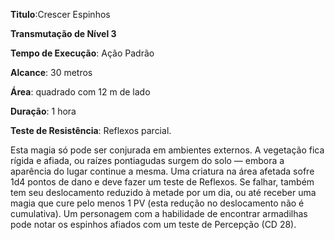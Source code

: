 **Titulo**:Crescer Espinhos

**Transmutação de Nível 3**

**Tempo de Execução**: Ação Padrão

**Alcance**: 30 metros

**Área**: quadrado com 12 m de lado

**Duração**: 1 hora

**Teste de Resistência**: Reflexos parcial.

Esta magia só pode ser conjurada em ambientes externos. A vegetação fica rígida e afiada, ou raízes pontiagudas surgem do solo — embora a aparência do lugar continue a mesma. Uma criatura na área afetada sofre 1d4 pontos de dano e deve fazer um teste de Reflexos. Se falhar, também tem seu deslocamento reduzido à metade por um dia, ou até receber uma magia que cure pelo menos 1 PV (esta redução no deslocamento não é cumulativa).
Um personagem com a habilidade de encontrar armadilhas pode notar os espinhos afiados com um teste de Percepção (CD 28).
